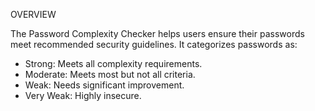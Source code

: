 OVERVIEW

The Password Complexity Checker helps users ensure their passwords meet recommended security guidelines. It categorizes passwords as:
     
 - Strong: Meets all complexity requirements. 
 - Moderate: Meets most but not all criteria.
 - Weak: Needs significant improvement.
 - Very Weak: Highly insecure.
